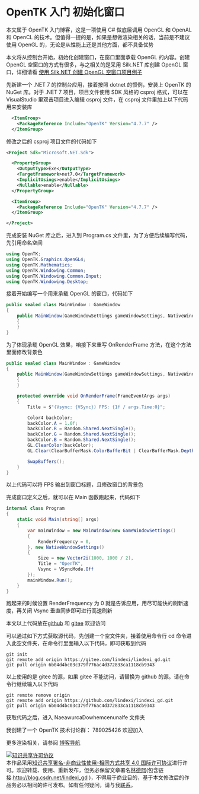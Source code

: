 
# OpenTK 入门 初始化窗口

本文属于 OpenTK 入门博客，这是一项使用 C# 做底层调用 OpenGL 和 OpenAL 和 OpenCL 的技术。但值得一提的是，如果是想做渲染相关的话，当前是不建议使用 OpenGL 的，无论是从性能上还是其他方面，都不具备优势

<!--more-->


<!-- CreateTime:2023/4/7 8:33:59 -->

<!-- 发布 -->
<!-- 博客 -->
<!-- 标签： 渲染 -->

本文将从控制台开始，初始化创建窗口，在窗口里面承载 OpenGL 的内容。创建 OpenGL 空窗口的方式有很多，与之相关的是采用 Silk.NET 库创建 OpenGL 窗口，详细请看 [使用 Silk.NET 创建 OpenGL 空窗口项目例子](https://blog.lindexi.com/post/%E4%BD%BF%E7%94%A8-Silk.NET-%E5%88%9B%E5%BB%BA-OpenGL-%E7%A9%BA%E7%AA%97%E5%8F%A3%E9%A1%B9%E7%9B%AE%E4%BE%8B%E5%AD%90.html )

先新建一个 .NET 7 的控制台应用，接着按照 dotnet 的惯例，安装上 OpenTK 的 NuGet 库。对于 .NET 7 项目，项目文件使用 SDK 风格的 csproj 格式，可以在 VisualStudio 里双击项目进入编辑 csproj 文件，在 csproj 文件里加上以下代码用来安装库

```xml
  <ItemGroup>
    <PackageReference Include="OpenTK" Version="4.7.7" />
  </ItemGroup>
```

修改之后的 csproj 项目文件的代码如下

```xml
<Project Sdk="Microsoft.NET.Sdk">

  <PropertyGroup>
    <OutputType>Exe</OutputType>
    <TargetFramework>net7.0</TargetFramework>
    <ImplicitUsings>enable</ImplicitUsings>
    <Nullable>enable</Nullable>
  </PropertyGroup>

  <ItemGroup>
    <PackageReference Include="OpenTK" Version="4.7.7" />
  </ItemGroup>

</Project>
```

完成安装 NuGet 库之后，进入到 Program.cs 文件里，为了方便后续编写代码，先引用命名空间

```csharp
using OpenTK;
using OpenTK.Graphics.OpenGL4;
using OpenTK.Mathematics;
using OpenTK.Windowing.Common;
using OpenTK.Windowing.Common.Input;
using OpenTK.Windowing.Desktop;
```

接着开始编写一个用来承载 OpenGL 的窗口，代码如下

```csharp
public sealed class MainWindow : GameWindow
{
    public MainWindow(GameWindowSettings gameWindowSettings, NativeWindowSettings nativeWindowSettings) : base(gameWindowSettings, nativeWindowSettings)
    {
    }
}
```

为了体现承载 OpenGL 效果，咱接下来重写 OnRenderFrame 方法，在这个方法里面修改背景色

```csharp
public sealed class MainWindow : GameWindow
{
    public MainWindow(GameWindowSettings gameWindowSettings, NativeWindowSettings nativeWindowSettings) : base(gameWindowSettings, nativeWindowSettings)
    {
    }

    protected override void OnRenderFrame(FrameEventArgs args)
    {
        Title = $"(Vsync: {VSync}) FPS: {1f / args.Time:0}";

        Color4 backColor;
        backColor.A = 1.0f;
        backColor.R = Random.Shared.NextSingle();
        backColor.G = Random.Shared.NextSingle();
        backColor.B = Random.Shared.NextSingle();
        GL.ClearColor(backColor);
        GL.Clear(ClearBufferMask.ColorBufferBit | ClearBufferMask.DepthBufferBit);

        SwapBuffers();
    }
}
```

以上代码可以将 FPS 输出到窗口标题，且修改窗口的背景色

完成窗口定义之后，就可以在 Main 函数跑起来，代码如下

```csharp
internal class Program
{
    static void Main(string[] args)
    {
        var mainWindow = new MainWindow(new GameWindowSettings()
        {
            RenderFrequency = 0,
        }, new NativeWindowSettings()
        {
            Size = new Vector2i(1000, 1000 / 2),
            Title = "OpenTK",
            Vsync = VSyncMode.Off
        });
        mainWindow.Run();
    }
}
```

跑起来的时候设置 RenderFrequency 为 0 就是告诉应用，用尽可能快的刷新速度，再关闭 Vsync 垂直同步即可进行高速刷新

本文以上代码放在[github](https://github.com/lindexi/lindexi_gd/tree/6b04d4bc03c379f776ac4d372833ca1118cb9343/NaeawurcaDowhemcenunalfe) 和 [gitee](https://gitee.com/lindexi/lindexi_gd/tree/6b04d4bc03c379f776ac4d372833ca1118cb9343/NaeawurcaDowhemcenunalfe) 欢迎访问

可以通过如下方式获取源代码，先创建一个空文件夹，接着使用命令行 cd 命令进入此空文件夹，在命令行里面输入以下代码，即可获取到代码

```
git init
git remote add origin https://gitee.com/lindexi/lindexi_gd.git
git pull origin 6b04d4bc03c379f776ac4d372833ca1118cb9343
```

以上使用的是 gitee 的源，如果 gitee 不能访问，请替换为 github 的源。请在命令行继续输入以下代码

```
git remote remove origin
git remote add origin https://github.com/lindexi/lindexi_gd.git
git pull origin 6b04d4bc03c379f776ac4d372833ca1118cb9343
```

获取代码之后，进入 NaeawurcaDowhemcenunalfe 文件夹

我创建了一个 OpenTK 技术讨论群： 789025426 欢迎加入

更多渲染相关，请参阅 [博客导航](https://blog.lindexi.com/post/%E5%8D%9A%E5%AE%A2%E5%AF%BC%E8%88%AA.html )




<a rel="license" href="http://creativecommons.org/licenses/by-nc-sa/4.0/"><img alt="知识共享许可协议" style="border-width:0" src="https://licensebuttons.net/l/by-nc-sa/4.0/88x31.png" /></a><br />本作品采用<a rel="license" href="http://creativecommons.org/licenses/by-nc-sa/4.0/">知识共享署名-非商业性使用-相同方式共享 4.0 国际许可协议</a>进行许可。欢迎转载、使用、重新发布，但务必保留文章署名[林德熙](http://blog.csdn.net/lindexi_gd)(包含链接:http://blog.csdn.net/lindexi_gd )，不得用于商业目的，基于本文修改后的作品务必以相同的许可发布。如有任何疑问，请与我[联系](mailto:lindexi_gd@163.com)。